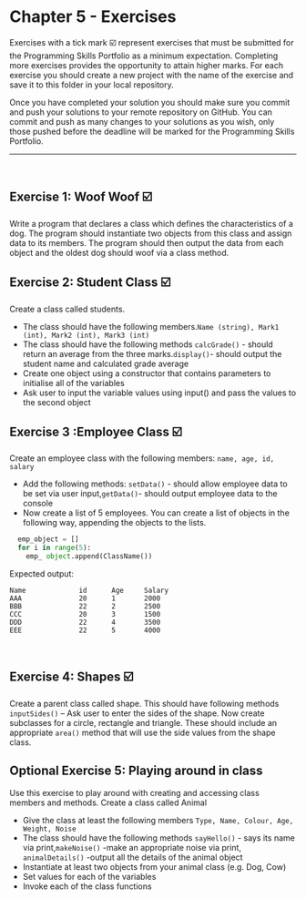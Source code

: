 # Chapter 5 - Exercises
Exercises with a tick mark ☑️ represent exercises that must be submitted for the Programming Skills Portfolio as a minimum expectation. Completing more exercises provides the opportunity to attain higher marks. For each exercise you should create a new project with the name of the exercise and save it to this folder in your local repository.

Once you have completed your solution you should make sure you commit and push your solutions to your remote repository on GitHub. You can commit and push as many changes to your solutions as you wish, only those pushed before the deadline will be marked for the Programming Skills Portfolio.

---
&nbsp;
&nbsp;
## Exercise 1: Woof Woof ☑️
 
Write a program that declares a class which defines the characteristics of a dog. The program should instantiate two objects from this class and assign data to its members.
The program should then output the data from each object and the oldest dog should woof via a class method.
&nbsp;
&nbsp;
## Exercise 2: Student Class ☑️
Create a class called students.
- The class should have the following members.```Name (string), Mark1 (int), Mark2 (int), Mark3 (int) ``` 
- The class should have the following methods
```calcGrade()``` - should return an average from the three marks.```display()```- should output the student name and calculated grade average
- Create one object using a constructor that contains parameters to initialise all of the variables
- Ask user to input the variable values using input() and pass the values to the second object
&nbsp;
&nbsp;
## Exercise 3 :Employee Class ☑️
Create an employee class with the following members:
 ```name, age, id, salary```
- Add the following methods:
```setData()``` - should allow employee data to be set via user input,```getData()```- should output employee data to the console
- Now create a list of 5 employees. You can create a list of objects in the following way, appending the objects to the lists.
``` python
  emp_object = []
  for i in range(5):
    emp_ object.append(ClassName())
```
Expected output:
```
Name             id      Age     Salary
AAA              20      1       2000
BBB              22      2       2500
CCC              20      3       1500
DDD              22      4       3500
EEE              22      5       4000
```
&nbsp;
&nbsp;
## Exercise 4: Shapes ☑️
Create a parent class called shape. This should have following methods
```inputSides()``` – Ask user to enter the sides of the shape. Now create subclasses for a circle, rectangle and triangle. These should include an appropriate ```area()``` method that will use the side values from the shape class.
&nbsp;
&nbsp;
## Optional Exercise 5: Playing around in class
Use this exercise to play around with creating and accessing class members and methods. Create a class called Animal
- Give the class at least the following members  ```Type, Name, Colour, Age, Weight, Noise```
- The class should have the following methods
```sayHello()``` - says its name via print,```makeNoise()``` -make an appropriate noise via print, ```animalDetails()``` -output all the details of the animal object
- Instantiate at least two objects from your animal class (e.g. Dog, Cow)
- Set values for each of the variables
- Invoke each of the class functions
